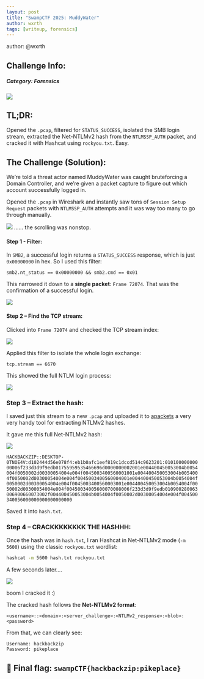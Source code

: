```yaml
---
layout: post
title: "SwampCTF 2025: MuddyWater"
author: wxrth
tags: [writeup, forensics]
---
```



author: @wxrth
## **Challenge Info:**
##### Category: Forensics

![](https://cdn.discordapp.com/attachments/1250994621438496849/1356193892747448350/Screenshot_2025-03-31_at_5.06.02_AM.png?ex=67ebad7c&is=67ea5bfc&hm=12a446886c8db2b7565edc6db6c9f90ffec9f7dc7ee918947c0fd450ac48a9ec&)

## TL;DR:

Opened the `.pcap`, filtered for `STATUS_SUCCESS`, isolated the SMB login stream, extracted the Net-NTLMv2 hash from the `NTLMSSP_AUTH` packet, and cracked it with Hashcat using `rockyou.txt`. Easy.

## The Challenge (Solution):

We’re told a threat actor named MuddyWater was caught bruteforcing a Domain Controller, and we’re given a packet capture to figure out which account successfully logged in.

Opened the `.pcap` in Wireshark and instantly saw tons of `Session Setup Request` packets with `NTLMSSP_AUTH` attempts and it was way too many to go through manually.

![](https://cdn.discordapp.com/attachments/1250994621438496849/1356194176412155904/Screenshot_2025-03-31_at_4.42.25_AM.png?ex=67ebadc0&is=67ea5c40&hm=a67a041899d8eac72c7537c3fb4d169ffe008634bc0d6a21dc82099d4d75f7d5&)
...... the scrolling was nonstop.

#### Step 1 - Filter: 

In `SMB2`, a successful login returns a `STATUS_SUCCESS` response, which is just `0x00000000` in hex. So I used this filter:

```
smb2.nt_status == 0x00000000 && smb2.cmd == 0x01
```

This narrowed it down to a **single packet**: `Frame 72074`. That was the confirmation of a successful login.

![](https://cdn.discordapp.com/attachments/1250994621438496849/1356194452632506489/Screenshot_2025-03-31_at_4.45.50_AM.png?ex=67ebae02&is=67ea5c82&hm=fe85ce8e7bc2b464e03790bc8c76a0c62717b6be302645163552d1a986e6aa47&)

#### Step 2 – Find the TCP stream:

Clicked into `Frame 72074` and checked the TCP stream index:

![](https://cdn.discordapp.com/attachments/1250994621438496849/1356194597772202005/Screenshot_2025-03-31_at_4.47.19_AM.png?ex=67ebae24&is=67ea5ca4&hm=ea0bacef3779a631dbae335c7f22ddb0bb2da319b2b95915bdfa27cf7db36da7&)


Applied this filter to isolate the whole login exchange:

``` 
tcp.stream == 6670
```

This showed the full NTLM login process:

![](https://cdn.discordapp.com/attachments/1250994621438496849/1356194702373814282/Screenshot_2025-03-31_at_4.49.32_AM.png?ex=67ebae3d&is=67ea5cbd&hm=8ad5e3ea7e66bde00194fc0d15be9a5104ef69c4be01e6e82bc4204489b03d6b&)


### Step 3 – Extract the hash:

I saved just this stream to a new `.pcap` and uploaded it to [apackets](https://apackets.com/upload) a very very handy tool for extracting NTLMv2 hashes.

It gave me this full Net-NTLMv2 hash:

![](https://cdn.discordapp.com/attachments/1250994621438496849/1356194789493575751/Pasted_image_20250331045521.png?ex=67ebae52&is=67ea5cd2&hm=d3c4bce1d7f3af49c55b8be26c4ce036034d495a737f7f4b9ba199343a3712df&)

`HACKBACKZIP::DESKTOP-0TNOE4V:d102444d56e078f4:eb1b0afc1eef819c1dccd514c9623201:01010000000000006f233d3d9f9edb01755959535466696d0000000002001e004400450053004b0054004f0050002d00300054004e004f0045003400560001001e004400450053004b0054004f0050002d00300054004e004f0045003400560004001e004400450053004b0054004f0050002d00300054004e004f0045003400560003001e004400450053004b0054004f0050002d00300054004e004f00450034005600070008006f233d3d9f9edb010900280063006900660073002f004400450053004b0054004f0050002d00300054004e004f004500340056000000000000000000`

Saved it into `hash.txt`.

### Step 4 – CRACKKKKKKKK THE HASHHH:

Once the hash was in `hash.txt`, I ran Hashcat in Net-NTLMv2 mode (`-m 5600`) using the classic `rockyou.txt` wordlist:

```bash
hashcat -m 5600 hash.txt rockyou.txt
```

A few seconds later.... 

![](https://cdn.discordapp.com/attachments/1250994621438496849/1356194894753828905/Screenshot_2025-03-31_at_4.57.32_AM.png?ex=67ebae6b&is=67ea5ceb&hm=bcbbf5820845ade7dc77f2d822371b84a09b488512c189f1d637d75c0f840d60&)

boom I cracked it :)

The cracked hash follows the **Net-NTLMv2 format**:

`<username>::<domain>:<server_challenge>:<NTLMv2_response>:<blob>:<password>`

From that, we can clearly see:

```
Username: hackbackzip
Password: pikeplace
```

## 🚩 **Final flag**:  `swampCTF{hackbackzip:pikeplace}`
